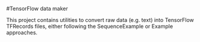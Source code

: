 #TensorFlow data maker

This project contains utilities to convert raw data (e.g. text) into
TensorFlow TFRecords files, either following the SequenceExample or
Example approaches.

